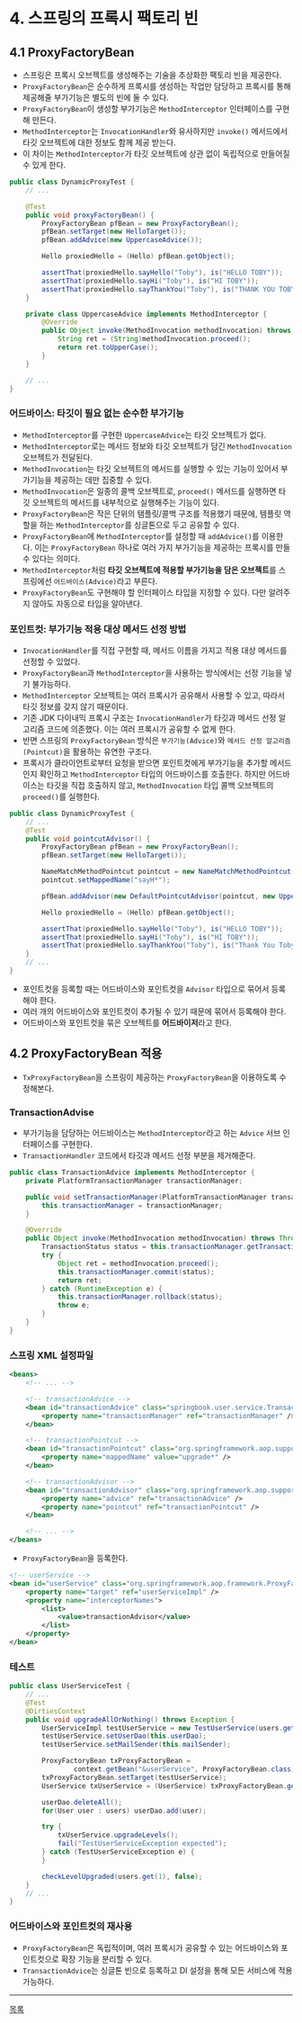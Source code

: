# 4. 스프링의 프록시 팩토리 빈

## 4.1 ProxyFactoryBean

- 스프링은 프록시 오브젝트를 생성해주는 기술을 추상화한 팩토리 빈을 제공한다.
- `ProxyFactoryBean`은 순수하게 프록시를 생성하는 작업만 담당하고 프록시를 통해 제공해줄 부가기능은 별도의 빈에 둘 수 있다.
- `ProxyFactoryBean`이 생성할 부가기능은 `MethodInterceptor` 인터페이스를 구현해 만든다.
- `MethodInterceptor`는 `InvocationHandler`와 유사하지만 `invoke()` 메서드에서 타깃 오브젝트에 대한 정보도 함께 제공 받는다.
- 이 차이는 `MethodInterceptor`가 타깃 오브젝트에 상관 없이 독립적으로 만들어질 수 있게 한다.

```java
public class DynamicProxyTest {
    // ...

    @Test
    public void proxyFactoryBean() {
        ProxyFactoryBean pfBean = new ProxyFactoryBean();
        pfBean.setTarget(new HelloTarget());
        pfBean.addAdvice(new UppercaseAdvice());

        Hello proxiedHello = (Hello) pfBean.getObject();

        assertThat(proxiedHello.sayHello("Toby"), is("HELLO TOBY"));
        assertThat(proxiedHello.sayHi("Toby"), is("HI TOBY"));
        assertThat(proxiedHello.sayThankYou("Toby"), is("THANK YOU TOBY"));
    }

    private class UppercaseAdvice implements MethodInterceptor {
        @Override
        public Object invoke(MethodInvocation methodInvocation) throws Throwable {
            String ret = (String)methodInvocation.proceed();
            return ret.toUpperCase();
        }
    }

    // ...
}
```

### 어드바이스: 타깃이 필요 없는 순수한 부가기능

- `MethodInterceptor`를 구현한 `UppercaseAdvice`는 타깃 오브젝트가 없다.
- `MethodInterceptor`로는 메서드 정보와 타깃 오브젝트가 담긴 `MethodInvocation` 오브젝트가 전달된다.
- `MethodInvocation`는 타깃 오브젝트의 메서드를 실행할 수 있는 기능이 있어서 부가기능을 제공하는 데만 집중할 수 있다.
- `MethodInvocation`은 일종의 콜백 오브젝트로, `proceed()` 메서드를 실행하면 타깃 오브젝트의 메서드를 내부적으로 실행해주는 기능이 있다.
- `ProxyFactoryBean`은 작은 단위의 탬플릿/콜백 구조를 적용했기 때문에, 템플릿 역할을 하는 `MethodInterceptor`를 싱글톤으로 두고 공유할 수 있다.
- `ProxyFactoryBean`에 `MethodInterceptor`를 설정할 때 `addAdvice()`를 이용한다. 이는 `ProxyFactoryBean` 하나로 여러 가지 부가기능을 제공하는 프록시를 만들 수 있다는 의미다.
- `MethodInterceptor`처럼 **타깃 오브젝트에 적용할 부가기능을 담은 오브젝트**를 스프링에선 `어드바이스(Advice)`라고 부른다.
- `ProxyFactoryBean`도 구현해야 할 인터페이스 타입을 지정할 수 있다. 다만 알려주지 않아도 자동으로 타입을 알아낸다.

### 포인트컷: 부가기능 적용 대상 메서드 선정 방법

- `InvocationHandler`를 직접 구현할 때, 메서드 이름을 가지고 적용 대상 메서드를 선정할 수 있었다.
- `ProxyFactoryBean`과 `MethodInterceptor`을 사용하는 방식에서는 선정 기능을 넣기 불가능하다.
- `MethodInterceptor` 오브젝트는 여러 프록시가 공유해서 사용할 수 있고, 따라서 타깃 정보를 갖지 않기 때문이다.
- 기존 JDK 다이내믹 프록시 구조는 `InvocationHandler`가 타깃과 메서드 선정 알고리즘 코드에 의존했다. 이는 여러 프록시가 공유할 수 없게 한다.
- 반면 스프링의 `ProxyFactoryBean` 방식은 `부가기능(Advice)`와 `메서드 선정 알고리즘(Pointcut)`을 활용하는 유연한 구조다.
- 프록시가 클라이언트로부터 요청을 받으면 포인트컷에게 부가기능을 추가할 메서드인지 확인하고 `MethodInterceptor` 타입의 어드바이스를 호출한다. 하지만 어드바이스는 타깃을 직접 호출하지 않고, `MethodInvocation` 타입 콜백 오브젝트의 `proceed()`를 실행한다.

```java
public class DynamicProxyTest {
    // ...
    @Test
    public void pointcutAdvisor() {
        ProxyFactoryBean pfBean = new ProxyFactoryBean();
        pfBean.setTarget(new HelloTarget());

        NameMatchMethodPointcut pointcut = new NameMatchMethodPointcut();
        pointcut.setMappedName("sayH*");

        pfBean.addAdvisor(new DefaultPointcutAdvisor(pointcut, new UppercaseAdvice()));

        Hello proxiedHello = (Hello) pfBean.getObject();

        assertThat(proxiedHello.sayHello("Toby"), is("HELLO TOBY"));
        assertThat(proxiedHello.sayHi("Toby"), is("HI TOBY"));
        assertThat(proxiedHello.sayThankYou("Toby"), is("Thank You Toby"));
    }
    // ...
}
```

- 포인트컷을 등록할 때는 어드바이스와 포인트컷을 `Advisor` 타입으로 묶어서 등록해야 한다.
- 여러 개의 어드바이스와 포인트컷이 추가될 수 있기 때문에 묶어서 등록해야 한다.
- 어드바이스와 포인트컷을 묶은 오브젝트를 **어드바이저**라고 한다.

## 4.2 ProxyFactoryBean 적용

- `TxProxyFactoryBean`을 스프링이 제공하는 `ProxyFactoryBean`을 이용하도록 수정해본다.

### TransactionAdvise

- 부가기능을 담당하는 어드바이스는 `MethodInterceptor`라고 하는 `Advice` 서브 인터페이스를 구현한다.
- `TransactionHandler` 코드에서 타깃과 메서드 선정 부분을 제거해준다.

```java
public class TransactionAdvice implements MethodInterceptor {
    private PlatformTransactionManager transactionManager;

    public void setTransactionManager(PlatformTransactionManager transactionManager) {
        this.transactionManager = transactionManager;
    }

    @Override
    public Object invoke(MethodInvocation methodInvocation) throws Throwable {
        TransactionStatus status = this.transactionManager.getTransaction(new DefaultTransactionDefinition());
        try {
            Object ret = methodInvocation.proceed();
            this.transactionManager.commit(status);
            return ret;
        } catch (RuntimeException e) {
            this.transactionManager.rollback(status);
            throw e;
        }
    }
}
```

### 스프링 XML 설정파일

```xml
<beans>
    <!-- ... -->

    <!-- transactionAdvice -->
    <bean id="transactionAdvice" class="springbook.user.service.TransactionAdvice">
        <property name="transactionManager" ref="transactionManager" />
    </bean>

    <!-- transactionPointcut -->
    <bean id="transactionPointcut" class="org.springframework.aop.support.NameMatchMethodPointcut">
        <property name="mappedName" value="upgrade*" />
    </bean>

    <!-- transactionAdvisor -->
    <bean id="transactionAdvisor" class="org.springframework.aop.support.DefaultPointcutAdvisor">
        <property name="advice" ref="transactionAdvice" />
        <property name="pointcut" ref="transactionPointcut" />
    </bean>

    <!-- ... -->
</beans>
``` 

- `ProxyFactoryBean`을 등록한다.

```xml
<!-- userService -->
<bean id="userService" class="org.springframework.aop.framework.ProxyFactoryBean">
    <property name="target" ref="userServiceImpl" />
    <property name="interceptorNames">
        <list>
            <value>transactionAdvisor</value>
        </list>
    </property>
</bean>
```

### 테스트

```java
public class UserServiceTest {
    // ...
    @Test
    @DirtiesContext
    public void upgradeAllOrNothing() throws Exception {
        UserServiceImpl testUserService = new TestUserService(users.get(3).getId());
        testUserService.setUserDao(this.userDao);
        testUserService.setMailSender(this.mailSender);

        ProxyFactoryBean txProxyFactoryBean =
                context.getBean("&userService", ProxyFactoryBean.class);
        txProxyFactoryBean.setTarget(testUserService);
        UserService txUserService = (UserService) txProxyFactoryBean.getObject();

        userDao.deleteAll();
        for(User user : users) userDao.add(user);

        try {
            txUserService.upgradeLevels();
            fail("TestUserServiceException expected");
        } catch (TestUserServiceException e) {
        }

        checkLevelUpgraded(users.get(1), false);
    }
    // ...
}
```

### 어드바이스와 포인트컷의 재사용

- `ProxyFactoryBean`은 독립적이며, 여러 프록시가 공유할 수 있는 어드바이스와 포인트컷으로 확장 기능을 분리할 수 있다.
- `TransactionAdvice`는 싱글톤 빈으로 등록하고 DI 설정을 통해 모든 서비스에 적용 가능하다.

---
[목록](./index.md)
